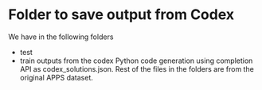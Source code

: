 # Folder to save output from Codex
We have in the following folders
- test
- train
outputs from the codex Python code generation using completion API as codex_solutions.json.
Rest of the files in the folders are from the original APPS dataset.